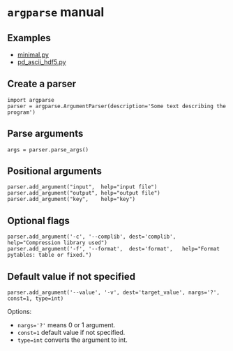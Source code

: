 # `argparse` manual

## Examples

- [minimal.py](./examples/minimal.py)
- [pd_ascii_hdf5.py](./examples/pd_ascii_hdf5.py)

## Create a parser

~~~~
import argparse
parser = argparse.ArgumentParser(description='Some text describing the program')
~~~~

## Parse arguments

~~~~
args = parser.parse_args()
~~~~

## Positional arguments

~~~~
parser.add_argument("input",  help="input file")
parser.add_argument("output", help="output file")
parser.add_argument("key",    help="key")
~~~~

## Optional flags

~~~~
parser.add_argument('-c', '--complib', dest='complib', help="Compression library used")
parser.add_argument('-f', '--format',  dest='format',   help="Format pytables: table or fixed.")
~~~~

## Default value if not specified

~~~~
parser.add_argument('--value', '-v', dest='target_value', nargs='?', const=1, type=int)
~~~~

Options:
- `nargs='?'` means 0 or 1 argument.
- `const=1` default value if not specified.
- `type=int` converts the argument to int.
